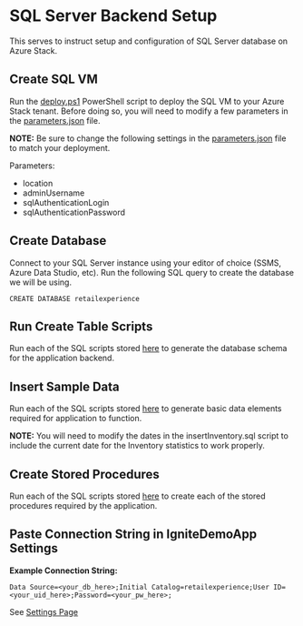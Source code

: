 #  SQL Server Backend Setup
This serves to instruct setup and configuration of SQL Server database on Azure Stack.

## Create SQL VM
Run the [deploy.ps1](./arm_template/deploy.ps1) PowerShell script to deploy the SQL VM to your Azure Stack tenant. Before doing so, you will need to modify a few parameters in the [parameters.json](./arm_template/parameters.json) file.

**NOTE:** Be sure to change the following settings in the [parameters.json](./arm_template/parameters.json) file to match your deployment.

Parameters:
* location
* adminUsername
* sqlAuthenticationLogin
* sqlAuthenticationPassword

## Create Database
Connect to your SQL Server instance using your editor of choice (SSMS, Azure Data Studio, etc). Run the following SQL query to create the database we will be using.

`CREATE DATABASE retailexperience`

## Run Create Table Scripts
Run each of the SQL scripts stored [here](./01_create_tables) to generate the database schema for the application backend.

## Insert Sample Data
Run each of the SQL scripts stored [here](./02_insert_data) to generate basic data elements required for application to function.

**NOTE:** You will need to modify the dates in the insertInventory.sql script to include the current date for the Inventory statistics to work properly.

## Create Stored Procedures
Run each of the SQL scripts stored [here](./03_stored_procedures) to create each of the stored procedures required by the application.

## Paste Connection String in IgniteDemoApp Settings

**Example Connection String:**

`Data Source=<your_db_here>;Initial Catalog=retailexperience;User ID=<your_uid_here>;Password=<your_pw_here>;`

See [Settings Page](../IgniteDemoApp/README.md)